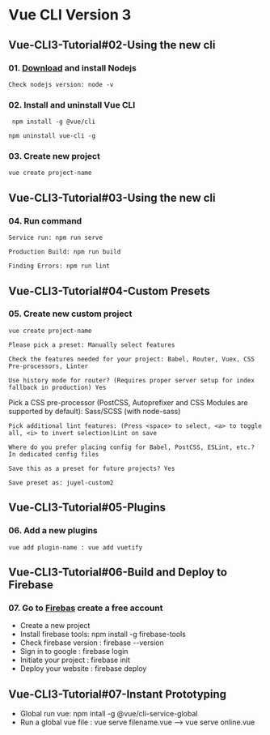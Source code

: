 # Vue CLI Version 3

## Vue-CLI3-Tutorial#02-Using the new cli

### 01. [Download](https://nodejs.org/en/download/) and install Nodejs 
```
Check nodejs version: node -v
```
### 02. Install and uninstall Vue CLI
```
 npm install -g @vue/cli
```
```
npm uninstall vue-cli -g 
```
### 03. Create new project
```
vue create project-name 
```
## Vue-CLI3-Tutorial#03-Using the new cli
### 04. Run command
```
Service run: npm run serve
```
```
Production Build: npm run build
```
```
Finding Errors: npm run lint
```
## Vue-CLI3-Tutorial#04-Custom Presets
### 05. Create new custom project
```
vue create project-name
```
```
Please pick a preset: Manually select features
```
```
Check the features needed for your project: Babel, Router, Vuex, CSS Pre-processors, Linter
```
```
Use history mode for router? (Requires proper server setup for index fallback in production) Yes
```
<p>
Pick a CSS pre-processor (PostCSS, Autoprefixer and CSS Modules are supported by default): Sass/SCSS (with node-sass)
</p>

```
Pick additional lint features: (Press <space> to select, <a> to toggle all, <i> to invert selection)Lint on save
```
```
Where do you prefer placing config for Babel, PostCSS, ESLint, etc.? In dedicated config files
```
```
Save this as a preset for future projects? Yes
```
```
Save preset as: juyel-custom2
```
## Vue-CLI3-Tutorial#05-Plugins
### 06. Add a new plugins

```
vue add plugin-name : vue add vuetify
```
## Vue-CLI3-Tutorial#06-Build and Deploy to Firebase
### 07. Go to [Firebas](https://firebase.google.com/) create a free account

- Create a new project
- Install firebase tools: npm install -g firebase-tools
- Check firebase version : firebase --version 
- Sign in to google : firebase login
- Initiate your project : firebase init 
- Deploy your website : firebase deploy

## Vue-CLI3-Tutorial#07-Instant Prototyping
- Global run vue: npm intall -g @vue/cli-service-global
- Run a global vue file : vue serve filename.vue --> vue serve online.vue

